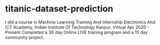 # titanic-dataset-prediction

I did a course in Machine Learning Training And Internship
Electronics And ICT Academy, Indian Institute Of Technology Kanpur, Virtual
Apr 2020 - Present
Completed a 30 day Online LIVE training program and a 15 day community
project.
